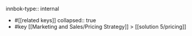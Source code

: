 innbok-type:: internal
- #[[related keys]]
collapsed:: true
- #key [[Marketing and Sales/Pricing Strategy]] > [[solution 5/pricing]]




